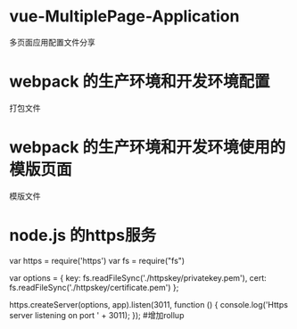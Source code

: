 # vue-MultiplePage-Application
多页面应用配置文件分享
# webpack 的生产环境和开发环境配置
打包文件
# webpack 的生产环境和开发环境使用的模版页面
模版文件
# node.js 的https服务
var https = require('https')
var fs = require("fs")

var options = {
    key: fs.readFileSync('./httpskey/privatekey.pem'),
    cert: fs.readFileSync('./httpskey/certificate.pem')
};

https.createServer(options, app).listen(3011, function () {
    console.log('Https server listening on port ' + 3011);
});
#增加rollup
